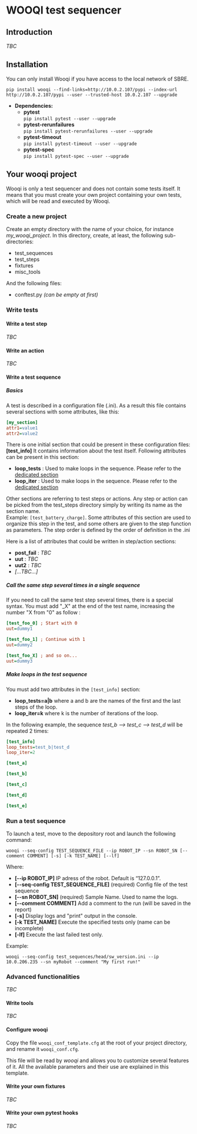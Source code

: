 # WOOQI test sequencer

## Introduction

*TBC*

## Installation

You can only install Wooqi if you have access to the local network of SBRE.

    pip install wooqi --find-links=http://10.0.2.107/pypi --index-url http://10.0.2.107/pypi --user --trusted-host 10.0.2.107 --upgrade

* **Dependencies:**
    * **pytest**  
        `pip install pytest --user --upgrade`
    * **pytest-rerunfailures**  
        `pip install pytest-rerunfailures --user --upgrade`
    * **pytest-timeout**  
        `pip install pytest-timeout --user --upgrade`
    * **pytest-spec**  
        `pip install pytest-spec --user --upgrade`

## Your wooqi project

Wooqi is only a test sequencer and does not contain some tests itself. It means that you must create
your own project containing your own tests, which will be read and executed by Wooqi.

### Create a new project

Create an empty directory with the name of your choice, for instance *my_wooqi_project*.
In this directory, create, at least, the following sub-directories:
* test_sequences
* test_steps
* fixtures
* misc_tools

And the following files:
* conftest.py *(can be empty at first)*

### Write tests

#### Write a test step

*TBC*

#### Write an action

*TBC*

#### Write a test sequence

##### Basics

 A test is described in a configuration file (.ini).
 As a result this file contains several sections with some attributes, like this:
```ini
[my_section]
attr1=value1
attr2=value2
```

There is one initial section that could be present in these configuration files: **[test_info]**
It contains information about the test itself. Following attributes can be present in this section:
* **loop_tests** : Used to make loops in the sequence.
  Please refer to the [dedicated section](#make-loops-in-the-test-sequence)
* **loop_iter** : Used to make loops in the sequence.
  Please refer to the [dedicated section](#make-loops-in-the-test-sequence)

Other sections are referring to test steps or actions. Any step or action can be picked from the
test_steps directory simply by writing its name as the section name.  
Example: `[test_battery_charge]`. Some attributes of this section are used to organize this step in
the test, and some others are given to the step function as parameters.
The step order is defined by the order of definition in the .ini

Here is a list of attributes that could be written in step/action sections:
* **post_fail** : *TBC*
* **uut** : *TBC*
* **uut2** : *TBC*
* *[...TBC...]*

##### Call the same step several times in a single sequence

If you need to call the same test step several times, there is a special syntax. You must add "\_X"
at the end of the test name, increasing the number "X from "0" as follow :
```ini
[test_foo_0] ; Start with 0
uut=dummy1

[test_foo_1] ; Continue with 1
uut=dummy2

[test_foo_X] ; and so on...
uut=dummy3
```

##### Make loops in the test sequence

You must add two attributes in the `[test_info]` section:

* **loop_tests=a|b** where a and b are the names of the first and the last steps of the loop.
* **loop_iter=k** where k is the number of iterations of the loop.

In the following example, the sequence *test_b --> test_c --> test_d* will be repeated 2 times:
```ini
[test_info]
loop_tests=test_b|test_d
loop_iter=2

[test_a]

[test_b]

[test_c]

[test_d]

[test_e]
```

### Run a test sequence

To launch a test, move to the depository root and launch the following command:

    wooqi --seq-config TEST_SEQUENCE_FILE --ip ROBOT_IP --sn ROBOT_SN [--comment COMMENT] [-s] [-k TEST_NAME] [--lf]

Where:
* **[--ip ROBOT_IP]** IP adress of the robot. Default is “127.0.0.1”.
* **[--seq-config TEST_SEQUENCE_FILE]** (required) Config file of the test sequence
* **[--sn ROBOT_SN]** (required) Sample Name. Used to name the logs.
* **[--comment COMMENT]** Add a comment to the run (will be saved in the report)
* **[-s]** Display logs and "print" output in the console.
* **[-k TEST_NAME]** Execute the specified tests only (name can be incomplete)
* **[-lf]** Execute the last failed test only.

Example:

    wooqi --seq-config test_sequences/head/sw_version.ini --ip 10.0.206.235 --sn myRobot --comment "My first run!"

### Advanced functionalities

*TBC*

#### Write tools

*TBC*

#### Configure wooqi

Copy the file `wooqi_conf_template.cfg` at the root of your project directory, and rename it `wooqi_conf.cfg`.

This file will be read by *wooqi* and allows you to customize several features of it.
All the available parameters and their use are explained in this template.

#### Write your own fixtures

*TBC*

#### Write your own pytest hooks

*TBC*

